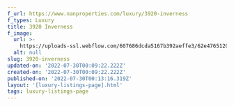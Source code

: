 ```yaml
---
f_url: https://www.nanproperties.com/luxury/3920-inverness
f_types: Luxury
title: 3920 Inverness
f_image:
  url: >-
    https://uploads-ssl.webflow.com/607686dcda5167b392aeffe3/62e47651204648a41cb4cece_nan-properties-3920-inverness-1.jpeg
  alt: null
slug: 3920-inverness
updated-on: '2022-07-30T00:09:22.222Z'
created-on: '2022-07-30T00:09:22.222Z'
published-on: '2022-07-30T00:13:16.319Z'
layout: '[luxury-listings-page].html'
tags: luxury-listings-page
---
```



